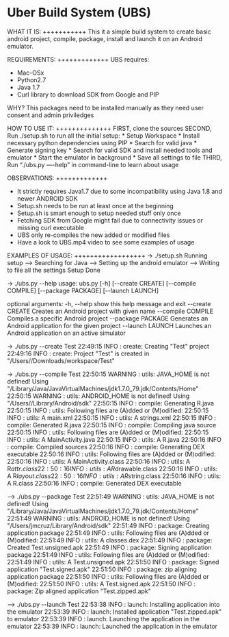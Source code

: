 Uber Build System (UBS)
=======================

WHAT IT IS:
+++++++++++
This it a simple build system to create basic android project, compile, package, install and
launch it on an Android emulator.


REQUIREMENTS:
+++++++++++++
UBS requires:
* Mac-OSx
* Python2.7
* Java 1.7
* Curl library to download SDK from Google and PIP

WHY?
This packages need to be installed manually as they need user consent and admin priviledges

HOW TO USE IT:
++++++++++++++
FIRST,  clone the sources
SECOND, Run ./setup.sh to run all the initial setup:
	* Setup Workspace
	* Install necessary python dependencies using PIP
	* Search for valid java
	* Generate signing key
	* Search for valid SDK and install needed tools and emulator
	* Start the emulator in background
	* Save all settings to file
THIRD, Run “./ubs.py —-help” in command-line to learn about usage


OBSERVATIONS:
+++++++++++++
* It strictly requires Java1.7 due to some incompatibility using Java 1.8 and newer ANDROID SDK
* Setup.sh needs to be run at least once at the beginning
* Setup.sh is smart enough to setup needed stuff only once
* Fetching SDK from Google might fail due to connectivity issues or missing curl executable
* UBS only re-compiles the new added or modified files
* Have a look to UBS.mp4 video to see some examples of usage 

EXAMPLES OF USAGE:
++++++++++++++++++
-> ./setup.sh 
Running setup
--> Searching for Java
--> Setting up the android emulator
--> Writing to file all the settings
Setup Done

-> ./ubs.py --help
usage: ubs.py [-h] [--create CREATE] [--compile COMPILE] [--package PACKAGE]
              [--launch LAUNCH]

optional arguments:
  -h, --help         show this help message and exit
  --create CREATE    Creates an Android project with given name
  --compile COMPILE  Compiles a specific Android project
  --package PACKAGE  Generates an Android application for the given project
  --launch LAUNCH    Launches an Android application on an active simulator

-> ./ubs.py --create Test
22:49:15 INFO    : create: Creating "Test" project
22:49:16 INFO    : create: Project "Test" is created in "/Users/<user>/Downloads/workspace/Test"

-> ./ubs.py --compile Test
22:50:15 WARNING : utils: JAVA_HOME is not defined! Using "/Library/Java/JavaVirtualMachines/jdk1.7.0_79.jdk/Contents/Home"
22:50:15 WARNING : utils: ANDROID_HOME is not defined! Using "/Users/<user>/Library/Android/sdk"
22:50:15 INFO    : compile: Generating R.java
22:50:15 INFO    : utils: Following files are (A)dded or (M)odified:
22:50:15 INFO    : utils: 	A	main.xml
22:50:15 INFO    : utils: 	A	strings.xml
22:50:15 INFO    : compile: Generated R.java
22:50:15 INFO    : compile: Compiling java source
22:50:15 INFO    : utils: Following files are (A)dded or (M)odified:
22:50:15 INFO    : utils: 	A	MainActivity.java
22:50:15 INFO    : utils: 	A	R.java
22:50:16 INFO    : compile: Compiled sources
22:50:16 INFO    : compile: Generating DEX executable
22:50:16 INFO    : utils: Following files are (A)dded or (M)odified:
22:50:16 INFO    : utils: 	A	MainActivity.class
22:50:16 INFO    : utils: 	A	R$attr.class
22:50:16 INFO    : utils: 	A	R$drawable.class
22:50:16 INFO    : utils: 	A	R$layout.class
22:50:16 INFO    : utils: 	A	R$string.class
22:50:16 INFO    : utils: 	A	R.class
22:50:16 INFO    : compile: Generated DEX executable

—> ./ubs.py --package Test
22:51:49 WARNING : utils: JAVA_HOME is not defined! Using "/Library/Java/JavaVirtualMachines/jdk1.7.0_79.jdk/Contents/Home"
22:51:49 WARNING : utils: ANDROID_HOME is not defined! Using "/Users/jmcruz/Library/Android/sdk"
22:51:49 INFO    : package: Creating application package
22:51:49 INFO    : utils: Following files are (A)dded or (M)odified:
22:51:49 INFO    : utils: 	A	classes.dex
22:51:49 INFO    : package: Created Test.unsigned.apk
22:51:49 INFO    : package: Signing application package
22:51:49 INFO    : utils: Following files are (A)dded or (M)odified:
22:51:49 INFO    : utils: 	A	Test.unsigned.apk
22:51:50 INFO    : package: Signed application "Test.signed.apk"
22:51:50 INFO    : package: zip aligning application package
22:51:50 INFO    : utils: Following files are (A)dded or (M)odified:
22:51:50 INFO    : utils: 	A	Test.signed.apk
22:51:50 INFO    : package: Zip aligned application "Test.zipped.apk"

—> ./ubs.py --launch Test
22:53:38 INFO    : launch: Installing application into the emulator
22:53:39 INFO    : launch: Installed application "Test.zipped.apk" to emulator
22:53:39 INFO    : launch: Launching the application in the emulator
22:53:39 INFO    : launch: Launched the application in the emulator